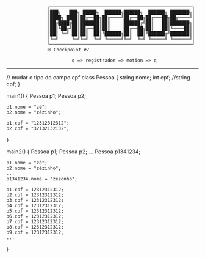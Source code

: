                    ┌────────────────────────────────────────────────────┐
                   │███╗   ███╗ █████╗  ██████╗██████╗  ██████╗ ███████╗│
                   │████╗ ████║██╔══██╗██╔════╝██╔══██╗██╔═══██╗██╔════╝│
                   │██╔████╔██║███████║██║     ██████╔╝██║   ██║███████╗│
                   │██║╚██╔╝██║██╔══██║██║     ██╔══██╗██║   ██║╚════██║│
                   │██║ ╚═╝ ██║██║  ██║╚██████╗██║  ██║╚██████╔╝███████║│
                   │╚═╝     ╚═╝╚═╝  ╚═╝ ╚═════╝╚═╝  ╚═╝ ╚═════╝ ╚══════╝│
                   └────────────────────────────────────────────────────┘
                   ⦿ Checkpoint #7

                            q => registrador => motion => q

---------------------------------------------------------------------------------------------

// mudar o tipo do campo cpf
class Pessoa {
    string nome;
    int cpf;
    //string cpf;
}

main1() {
    Pessoa p1;
    Pessoa p2;

    p1.nome = "zé";
    p2.nome = "zézinho";

    p1.cpf = "12312312312";
    p2.cpf = "32132132132"; 
}

main2() {
    Pessoa p1;
    Pessoa p2;
    ...
    Pessoa p1341234;

    p1.nome = "zé";
    p2.nome = "zézinho";
    ...
    p1341234.nome = "zézonho";

    p1.cpf = 12312312312;
    p2.cpf = 12312312312;
    p3.cpf = 12312312312;
    p4.cpf = 12312312312;
    p5.cpf = 12312312312;
    p6.cpf = 12312312312;
    p7.cpf = 12312312312;
    p8.cpf = 12312312312;
    p9.cpf = 12312312312;
    ...
}
